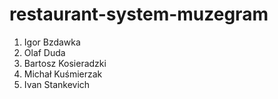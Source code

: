 # restaurant-system-muzegram

1. Igor Bzdawka
2. Olaf Duda
3. Bartosz Kosieradzki
4. Michał Kuśmierzak
5. Ivan Stankevich
